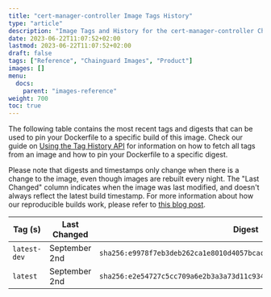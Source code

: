 ```yaml
---
title: "cert-manager-controller Image Tags History"
type: "article"
description: "Image Tags and History for the cert-manager-controller Chainguard Image"
date: 2023-06-22T11:07:52+02:00
lastmod: 2023-06-22T11:07:52+02:00
draft: false
tags: ["Reference", "Chainguard Images", "Product"]
images: []
menu:
  docs:
    parent: "images-reference"
weight: 700
toc: true
---
```


The following table contains the most recent tags and digests that can be used to pin your Dockerfile to a specific build of this image. Check our guide on [Using the Tag History API](/chainguard/chainguard-images/using-the-tag-history-api/) for information on how to fetch all tags from an image and how to pin your Dockerfile to a specific digest.

Please note that digests and timestamps only change when there is a change to the image, even though images are rebuilt every night. The "Last Changed" column indicates when the image was last modified, and doesn't always reflect the latest build timestamp. For more information about how our reproducible builds work, please refer to [this blog post](https://www.chainguard.dev/unchained/reproducing-chainguards-reproducible-image-builds).

| Tag (s)       | Last Changed  | Digest                                                                    |
|---------------|---------------|---------------------------------------------------------------------------|
|  `latest-dev` | September 2nd | `sha256:e9978f7eb3deb262ca1e8010d4057bcac66237b96e1e42896d5ca84b5b18a9ee` |
|  `latest`     | September 2nd | `sha256:e2e54727c5cc709a6e2b3a3a73d11c9340df33af8dae5211fc60dbb077081ffc` |
